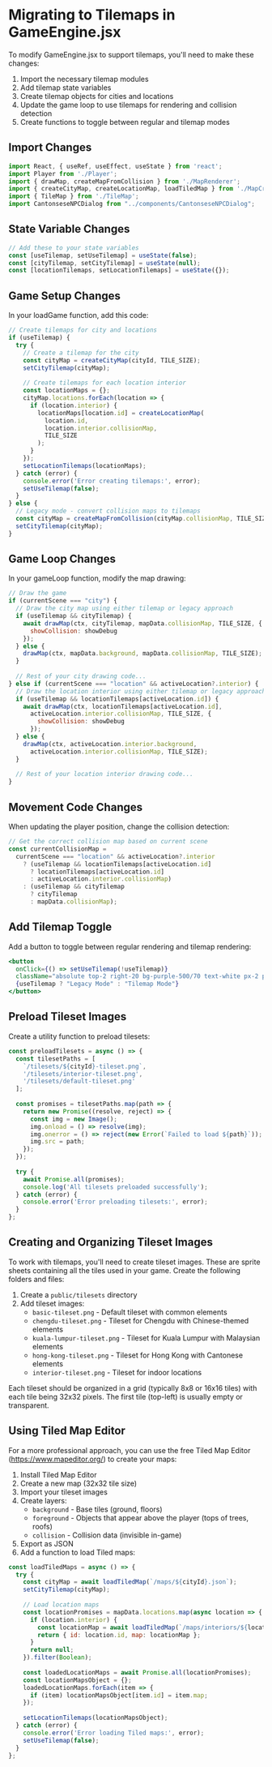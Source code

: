 # Migrating to Tilemaps in GameEngine.jsx

To modify GameEngine.jsx to support tilemaps, you'll need to make these changes:

1. Import the necessary tilemap modules
2. Add tilemap state variables
3. Create tilemap objects for cities and locations
4. Update the game loop to use tilemaps for rendering and collision detection
5. Create functions to toggle between regular and tilemap modes

## Import Changes

```jsx
import React, { useRef, useEffect, useState } from 'react';
import Player from './Player';
import { drawMap, createMapFromCollision } from './MapRenderer';
import { createCityMap, createLocationMap, loadTiledMap } from './MapCreator';
import { TileMap } from './TileMap';
import CantonseseNPCDialog from "../components/CantonseseNPCDialog";
```

## State Variable Changes

```jsx
// Add these to your state variables
const [useTilemap, setUseTilemap] = useState(false);
const [cityTilemap, setCityTilemap] = useState(null);
const [locationTilemaps, setLocationTilemaps] = useState({});
```

## Game Setup Changes

In your loadGame function, add this code:

```jsx
// Create tilemaps for city and locations
if (useTilemap) {
  try {
    // Create a tilemap for the city
    const cityMap = createCityMap(cityId, TILE_SIZE);
    setCityTilemap(cityMap);
    
    // Create tilemaps for each location interior
    const locationMaps = {};
    cityMap.locations.forEach(location => {
      if (location.interior) {
        locationMaps[location.id] = createLocationMap(
          location.id,
          location.interior.collisionMap,
          TILE_SIZE
        );
      }
    });
    setLocationTilemaps(locationMaps);
  } catch (error) {
    console.error('Error creating tilemaps:', error);
    setUseTilemap(false);
  }
} else {
  // Legacy mode - convert collision maps to tilemaps
  const cityMap = createMapFromCollision(cityMap.collisionMap, TILE_SIZE);
  setCityTilemap(cityMap);
}
```

## Game Loop Changes

In your gameLoop function, modify the map drawing:

```jsx
// Draw the game
if (currentScene === "city") {
  // Draw the city map using either tilemap or legacy approach
  if (useTilemap && cityTilemap) {
    await drawMap(ctx, cityTilemap, mapData.collisionMap, TILE_SIZE, { 
      showCollision: showDebug 
    });
  } else {
    drawMap(ctx, mapData.background, mapData.collisionMap, TILE_SIZE);
  }
  
  // Rest of your city drawing code...
} else if (currentScene === "location" && activeLocation?.interior) {
  // Draw the location interior using either tilemap or legacy approach
  if (useTilemap && locationTilemaps[activeLocation.id]) {
    await drawMap(ctx, locationTilemaps[activeLocation.id], 
      activeLocation.interior.collisionMap, TILE_SIZE, { 
        showCollision: showDebug 
      });
  } else {
    drawMap(ctx, activeLocation.interior.background, 
      activeLocation.interior.collisionMap, TILE_SIZE);
  }
  
  // Rest of your location interior drawing code...
}
```

## Movement Code Changes

When updating the player position, change the collision detection:

```jsx
// Get the correct collision map based on current scene
const currentCollisionMap = 
  currentScene === "location" && activeLocation?.interior
    ? (useTilemap && locationTilemaps[activeLocation.id]
      ? locationTilemaps[activeLocation.id]
      : activeLocation.interior.collisionMap)
    : (useTilemap && cityTilemap
      ? cityTilemap
      : mapData.collisionMap);
```

## Add Tilemap Toggle

Add a button to toggle between regular rendering and tilemap rendering:

```jsx
<button
  onClick={() => setUseTilemap(!useTilemap)}
  className="absolute top-2 right-20 bg-purple-500/70 text-white px-2 py-1 rounded text-xs">
  {useTilemap ? "Legacy Mode" : "Tilemap Mode"}
</button>
```

## Preload Tileset Images

Create a utility function to preload tilesets:

```jsx
const preloadTilesets = async () => {
  const tilesetPaths = [
    `/tilesets/${cityId}-tileset.png`,
    '/tilesets/interior-tileset.png',
    '/tilesets/default-tileset.png'
  ];
  
  const promises = tilesetPaths.map(path => {
    return new Promise((resolve, reject) => {
      const img = new Image();
      img.onload = () => resolve(img);
      img.onerror = () => reject(new Error(`Failed to load ${path}`));
      img.src = path;
    });
  });
  
  try {
    await Promise.all(promises);
    console.log('All tilesets preloaded successfully');
  } catch (error) {
    console.error('Error preloading tilesets:', error);
  }
};
```

## Creating and Organizing Tileset Images

To work with tilemaps, you'll need to create tileset images. These are sprite sheets containing all the tiles used in your game. Create the following folders and files:

1. Create a `public/tilesets` directory
2. Add tileset images:
   - `basic-tileset.png` - Default tileset with common elements
   - `chengdu-tileset.png` - Tileset for Chengdu with Chinese-themed elements
   - `kuala-lumpur-tileset.png` - Tileset for Kuala Lumpur with Malaysian elements
   - `hong-kong-tileset.png` - Tileset for Hong Kong with Cantonese elements
   - `interior-tileset.png` - Tileset for indoor locations

Each tileset should be organized in a grid (typically 8x8 or 16x16 tiles) with each tile being 32x32 pixels. The first tile (top-left) is usually empty or transparent.

## Using Tiled Map Editor

For a more professional approach, you can use the free Tiled Map Editor (https://www.mapeditor.org/) to create your maps:

1. Install Tiled Map Editor
2. Create a new map (32x32 tile size)
3. Import your tileset images
4. Create layers:
   - `background` - Base tiles (ground, floors)
   - `foreground` - Objects that appear above the player (tops of trees, roofs)
   - `collision` - Collision data (invisible in-game)
5. Export as JSON
6. Add a function to load Tiled maps:

```jsx
const loadTiledMaps = async () => {
  try {
    const cityMap = await loadTiledMap(`/maps/${cityId}.json`);
    setCityTilemap(cityMap);
    
    // Load location maps
    const locationPromises = mapData.locations.map(async location => {
      if (location.interior) {
        const locationMap = await loadTiledMap(`/maps/interiors/${location.id}.json`);
        return { id: location.id, map: locationMap };
      }
      return null;
    }).filter(Boolean);
    
    const loadedLocationMaps = await Promise.all(locationPromises);
    const locationMapsObject = {};
    loadedLocationMaps.forEach(item => {
      if (item) locationMapsObject[item.id] = item.map;
    });
    
    setLocationTilemaps(locationMapsObject);
  } catch (error) {
    console.error('Error loading Tiled maps:', error);
    setUseTilemap(false);
  }
};
```